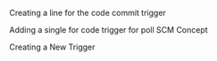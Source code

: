 Creating a line for the code commit trigger

Adding a single for code trigger for poll SCM Concept

Creating a New Trigger
